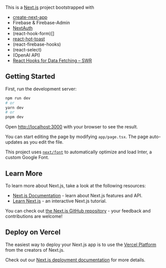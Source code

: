 This is a [Next.js](https://nextjs.org/) project bootstrapped with

* [create-next-app](https://github.com/vercel/next.js/tree/canary/packages/create-next-app)
* Firebase & Firebase-Admin
* [NextAuth](https://next-auth.js.org/)
* (react-hook-form)[]
* [react-hot-toast](https://react-hot-toast.com/docs)
* (react-firebase-hooks)
* (react-select)
* (OpenAI API)
* [React Hooks for Data Fetching – SWR](https://swr.vercel.app/)

## Getting Started

First, run the development server:

```bash
npm run dev
# or
yarn dev
# or
pnpm dev
```

Open [http://localhost:3000](http://localhost:3000) with your browser to see the result.

You can start editing the page by modifying `app/page.tsx`. The page auto-updates as you edit the file.

This project uses [`next/font`](https://nextjs.org/docs/basic-features/font-optimization) to automatically optimize and load Inter, a custom Google Font.

## Learn More

To learn more about Next.js, take a look at the following resources:

* [Next.js Documentation](https://nextjs.org/docs) - learn about Next.js features and API.
* [Learn Next.js](https://nextjs.org/learn) - an interactive Next.js tutorial.

You can check out [the Next.js GitHub repository](https://github.com/vercel/next.js/) - your feedback and contributions are welcome!

## Deploy on Vercel

The easiest way to deploy your Next.js app is to use the [Vercel Platform](https://vercel.com/new?utm_medium=default-template&filter=next.js&utm_source=create-next-app&utm_campaign=create-next-app-readme) from the creators of Next.js.

Check out our [Next.js deployment documentation](https://nextjs.org/docs/deployment) for more details.
